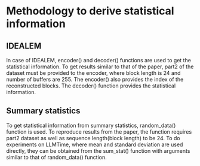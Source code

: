 # Methodology to derive statistical information

## IDEALEM

In case of IDEALEM, encoder() and decoder() functions are used to get the statistical information. To get results similar to that of the paper, part2 of the dataset must be provided to the encoder, where block length is 24 and number of buffers are 255. The encoder() also provides the index of the reconstructed blocks. 
The decoder() function provides the statistical information. 

## Summary statistics

To get statistical information from summary statistics, random_data() function is used. To reproduce results from the paper, the function requires part2 dataset as well as sequence length(block length) to be 24. 
To do experiments on LLMTime, where mean and standard deviation are used directly, they can be obtained from the sum_stat() function with arguments similar to that of random_data() function. 
